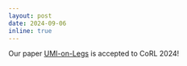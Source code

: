 ```yaml
---
layout: post
date: 2024-09-06
inline: true
---
```


Our paper [UMI-on-Legs](https://umi-on-legs.github.io/) is accepted to CoRL 2024!
